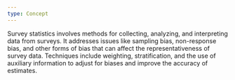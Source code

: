 ```yaml
---
type: Concept
---
```


Survey statistics involves methods for collecting, analyzing, and interpreting data from surveys. It addresses issues like sampling bias, non-response bias, and other forms of bias that can affect the representativeness of survey data. Techniques include weighting, stratification, and the use of auxiliary information to adjust for biases and improve the accuracy of estimates.